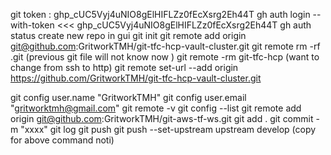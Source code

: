 git token : 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
gh auth login --with-token <<< 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
gh auth status
create new repo in gui
git init
git remote add origin git@github.com:GritworkTMH/git-tfc-hcp-vault-cluster.git
git remote rm -rf .git (previous git file will not know now )
git remote -rm git-tfc-hcp (want to change from ssh to http)
git remote set-url --add origin https://github.com/GritworkTMH/git-tfc-hcp-vault-cluster.git

git config user.name "GritworkTMH"
git config user.email "gritworktmh@gmail.com"
git remote -v
git config --list
git remote add origin git@github.com:GritworkTMH/git-aws-tf-ws.git
git add .
git commit -m "xxxx"
git log 
git push
git push --set-upstream upstream develop (copy for above command noti)

